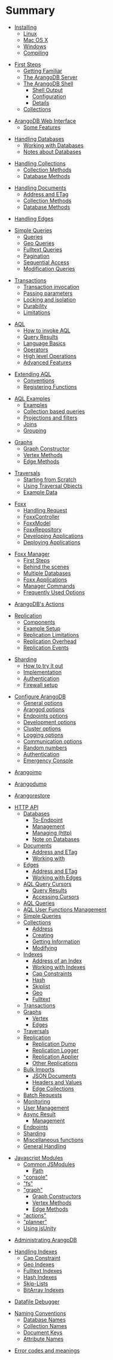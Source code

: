 # Summary
<!-- 1 -->
* [Installing](Installing/README.md)
  * [Linux](Installing/Linux.md)
  * [Mac OS X](Installing/MacOSX.md)
  * [Windows](Installing/Windows.md)
  * [Compiling](Installing/Compiling.md)
<!-- 2 -->
* [First Steps](FirstSteps/README.md)
  * [Getting Familiar](FirstSteps/GettingFamiliar.md)
  * [The ArangoDB Server](FirstSteps/Arangod.md)
  * [The ArangoDB Shell](Arangosh/README.md)
    * [Shell Output](Arangosh/Output.md)
    * [Configuration](Arangosh/Configuration.md)
    * [Details](FirstSteps/Arangosh.md)
  * [Collections](FirstSteps/CollectionsAndDocuments.md)
<!-- 3 -->
* [ArangoDB Web Interface](WebInterface/README.md)
	* [Some Features](WebInterface/Features.md)
<!-- 4 -->
* [Handling Databases](Databases/README.md)
	* [Working with Databases](Databases/WorkingWith.md)
	* [Notes about Databases](Databases/Notes.md)	
<!-- 5 -->
* [Handling Collections](Collections/README.md)
	* [Collection Methods](Collections/CollectionMethods.md)
	* [Database Methods](Collections/DatabaseMethods.md)
<!-- 6 -->
* [Handling Documents](Documents/README.md)
	* [Address and ETag](Documents/DocumentAddress.md)
	* [Collection Methods](Documents/DocumentMethods.md)
	* [Database Methods](Documents/DatabaseMethods.md)
<!-- 7 -->
* [Handling Edges](Edges/README.md)
<!-- 8 -->
* [Simple Queries](SimpleQueries/README.md)
	* [Queries](SimpleQueries/Queries.md)
	* [Geo Queries](SimpleQueries/GeoQueries.md)
	* [Fulltext Queries](SimpleQueries/FulltextQueries.md)
	* [Pagination](SimpleQueries/Pagination.md)
	* [Sequential Access](SimpleQueries/Access.md)
	* [Modification Queries](SimpleQueries/ModificationQueries.md)
<!-- 9 -->
* [Transactions](Transactions/README.md)
	* [Transaction invocation](Transactions/TransactionInvocation.md)
	* [Passing parameters](Transactions/Passing.md)
	* [Locking and isolation](Transactions/LockingAndIsolation.md)
	* [Durability](Transactions/Durability.md)
	* [Limitations](Transactions/Limitations.md)
<!-- 10 -->
* [AQL](Aql/README.md)
  * [How to invoke AQL](Aql/Invoke.md)
  * [Query Results](Aql/QueryResults.md)
  * [Language Basics](Aql/Basics.md)
  * [Operators](Aql/Operators.md)
  * [High level Operations](Aql/Operations.md)
  * [Advanced Features](Aql/Advanced.md)
<!-- 11 -->
* [Extending AQL](AqlExtending/README.md)
	* [Conventions](AqlExtending/Conventions.md)
	* [Registering Functions](AqlExtending/Functions.md)
<!-- 12 -->
* [AQL Examples](AqlExamples/README.md)
	* [Examples](AqlExamples/Examples.md)
	* [Collection based queries](AqlExamples/CollectionQueries.md)
	* [Projections and filters](AqlExamples/ProjectionsAndFilters.md)
	* [Joins](AqlExamples/Join.md)
	* [Grouping](AqlExamples/Grouping.md)
<!-- 13 -->
* [Graphs](Blueprint-Graphs/README.md)
	* [Graph Constructor](Blueprint-Graphs/GraphConstructor.md)
	* [Vertex Methods](Blueprint-Graphs/VertexMethods.md)
	* [Edge Methods](Blueprint-Graphs/EdgeMethods.md)  
<!-- 15 -->
* [Traversals](Traversals/README.md)
	* [Starting from Scratch](Traversals/StartingFromScratch.md)	
	* [Using Traversal Objects](Traversals/UsingTraversalObjects.md)
	* [Example Data](Traversals/ExampleData.md)
<!-- 17 -->
* [Foxx](Foxx/README.md)
	* [Handling Request](Foxx/HandlingRequest.md)
	* [FoxxController](Foxx/FoxxController.md)
	* [FoxxModel](Foxx/FoxxModel.md)
	* [FoxxRepository](Foxx/FoxxRepository.md)
	* [Developing Applications](Foxx/DevelopingAnApplication.md)
	* [Deploying Applications](Foxx/DeployingAnApplication.md)
<!-- 18 -->
* [Foxx Manager](FoxxManager/README.md)
	* [First Steps](FoxxManager/FirstSteps.md)
	* [Behind the scenes](FoxxManager/BehindTheScenes.md)
	* [Multiple Databases](FoxxManager/MultipleDatabases.md)
	* [Foxx Applications](FoxxManager/ApplicationsAndReplications.md)
	* [Manager Commands](FoxxManager/ManagerCommands.md)
	* [Frequently Used Options](FoxxManager/FrequentlyUsedOptions.md)
<!-- 19 -->
* [ArangoDB's Actions](ArangoActions/README.md)
<!-- 20 -->
* [Replication](Replication/README.md)
  * [Components](Replication/Components.md)
  * [Example Setup](Replication/ExampleSetup.md)
  * [Replication Limitations](Replication/Limitations.md)
  * [Replication Overhead](Replication/Overhead.md)
  * [Replication Events](Replication/Events.md)
<!-- 21 -->
* [Sharding](Sharding/README.md)
	* [How to try it out](Sharding/HowTo.md)
	* [Implementation](Sharding/StatusOfImplementation.md)
	* [Authentication](Sharding/Authentication.md)
	* [Firewall setup](Sharding/FirewallSetup.md)
<!-- 22 -->
* [Configure ArangoDB](ConfigureArango/README.md)
  * [General options](ConfigureArango/GeneralOptions.md)
  * [Arangod options](ConfigureArango/Arangod.md)
  * [Endpoints options](ConfigureArango/Endpoint.md)  
  * [Development options](ConfigureArango/Development.md)
  * [Cluster options](ConfigureArango/Cluster.md)
  * [Logging options](ConfigureArango/Logging.md)
  * [Communication options](ConfigureArango/Communication.md)
  * [Random numbers](ConfigureArango/RandomNumbers.md)
  * [Authentication](ConfigureArango/Authentication.md)
  * [Emergency Console](ConfigureArango/EmergencyConsole.md)
<!-- 23 -->
* [Arangoimp](Arangoimp/README.md)
<!-- 24 -->
* [Arangodump](Arangodump/README.md)
<!-- 25 -->
* [Arangorestore](Arangorestore/README.md)	
<!-- 26 -->
* [HTTP API](HttpApi/README.md)
  * [Databases](HttpDatabase/README.md)
    * [To-Endpoint](HttpDatabase/DatabaseEndpoint.md)
    * [Management](HttpDatabase/DatabaseManagement.md)
    * [Managing (http)](HttpDatabase/ManagingDatabasesUsingHttp.md)
    * [Note on Databases](HttpDatabase/NotesOnDatabases.md)			
  * [Documents](HttpDocuments/README.md)
    * [Address and ETag](HttpDocuments/AddressAndEtag.md)
    * [Working with](HttpDocuments/WorkingWithDocuments.md)
  * [Edges](HttpEdges/README.md)
    * [Address and ETag](HttpEdges/AddressAndEtag.md)
    * [Working with Edges](HttpEdges/WorkingWithEdges.md)
  * [AQL Query Cursors](HttpAqlQueryCursor/README.md)
    * [Query Results](HttpAqlQueryCursor/QueryResults.md)
    * [Accessing Cursors](HttpAqlQueryCursor/AccessingCursors.md)
  * [AQL Queries](HttpAqlQueries/README.md)
  * [AQL User Functions Management](HttpAqlUserFunctions/README.md)
  * [Simple Queries](HttpSimpleQueries/README.md)
  * [Collections](HttpCollections/README.md)
    * [Address](HttpCollections/Address.md)
    * [Creating](HttpCollections/Creating.md)
    * [Getting Information](HttpCollections/Getting.md)
    * [Modifying](HttpCollections/Modifying.md)
  * [Indexes](HttpIndexes/README.md)
    * [Address of an Index](HttpIndexes/Address.md)
    * [Working with Indexes](HttpIndexes/WorkingWith.md)
    * [Cap Constraints](HttpIndexes/Cap.md)
    * [Hash](HttpIndexes/Hash.md) 
    * [Skiplist](HttpIndexes/Skiplist.md) 
    * [Geo](HttpIndexes/Geo.md) 
    * [Fulltext](HttpIndexes/Fulltext.md) 
  * [Transactions](HttpTransactions/README.md)
  * [Graphs](HttpGraphs/README.md)
    * [Vertex](HttpGraphs/Vertex.md)
    * [Edges](HttpGraphs/Edge.md)
  * [Traversals](HttpTraversal/README.md)
  * [Replication](HttpReplications/README.md)
    * [Replication Dump](HttpReplications/ReplicationDump.md)
    * [Replication Logger](HttpReplications/ReplicationLogger.md)
    * [Replication Applier](HttpReplications/ReplicationApplier.md)
    * [Other Replications](HttpReplications/OtherReplication.md)
  * [Bulk Imports](HttpBulkImports/README.md)
    * [JSON Documents](HttpBulkImports/ImportingSelfContained.md)
    * [Headers and Values](HttpBulkImports/ImportingHeadersAndValues.md)
    * [Edge Collections](HttpBulkImports/ImportingIntoEdges.md)
  * [Batch Requests](HttpBatchRequest/README.md)
  * [Monitoring](HttpAdministrationAndMonitoring/README.md)
  * [User Management](HttpUserManagement/README.md)
  * [Async Result](HttpAsyncResultsManagement/README.md)
    * [Management](HttpAsyncResultsManagement/ManagingAsyncResults.md)
  * [Endpoints](HttpEndpoints/README.md)
  * [Sharding](HttpSharding/README.md)
  * [Miscellaneous functions](HttpMiscellaneousFunctions/README.md)
  * [General Handling](GeneralHttp/README.md)
<!-- 27 -->
* [Javascript Modules](ModuleJavaScript/README.md)
  * [Common JSModules](ModuleJavaScript/JSModules.md)
    * [Path](ModuleJavaScript/ModulesPath.md)
  * ["console"](ModuleConsole/README.md)
  * ["fs"](ModuleFs/README.md)
  * ["graph"](ModuleGraph/README.md)
    * [Graph Constructors](ModuleGraph/GraphConstructor.md)
    * [Vertex Methods](ModuleGraph/VertexMethods.md)
    * [Edge Methods](ModuleGraph/EdgeMethods.md)
  * ["actions"](ModuleActions/README.md)
  * ["planner"](ModulePlanner/README.md)
  * [Using jsUnity](UsingJsUnity/README.md)
<!-- 28 -->
* [Administrating ArangoDB](AdministratingArango/README.md)
<!-- 29 -->
* [Handling Indexes](IndexHandling/README.md)
  * [Cap Constraint](IndexHandling/Cap.md)
  * [Geo Indexes](IndexHandling/Geo.md)
  * [Fulltext Indexes](IndexHandling/Fulltext.md)
  * [Hash Indexes](IndexHandling/Hash.md)
  * [Skip-Lists](IndexHandling/Skiplist.md)
  * [BitArray Indexes](IndexHandling/BitArray.md)
<!-- 30 -->
* [Datafile Debugger](DatafileDebugger/README.md)
<!-- 31 -->
* [Naming Conventions](NamingConventions/README.md)
	* [Database Names](NamingConventions/DatabaseNames.md)
	* [Collection Names](NamingConventions/CollectionNames.md)
	* [Document Keys](NamingConventions/DocumentKeys.md)
	* [Attribute Names](NamingConventions/AttributeNames.md)
<!-- 32 -->
* [Error codes and meanings](ErrorCodes/README.md)
